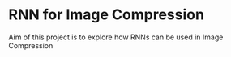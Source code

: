 # RNN for Image Compression
Aim of this project is to explore how RNNs can be used in Image Compression

